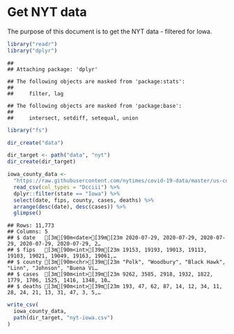 Get NYT data
================

The purpose of this document is to get the NYT data - filtered for Iowa.

``` r
library("readr")
library("dplyr")
```

    ## 
    ## Attaching package: 'dplyr'

    ## The following objects are masked from 'package:stats':
    ## 
    ##     filter, lag

    ## The following objects are masked from 'package:base':
    ## 
    ##     intersect, setdiff, setequal, union

``` r
library("fs")
```

``` r
dir_create("data")

dir_target <- path("data", "nyt")
dir_create(dir_target)
```

``` r
iowa_county_data <- 
  "https://raw.githubusercontent.com/nytimes/covid-19-data/master/us-counties.csv" %>%
  read_csv(col_types = "Dcciii") %>%
  dplyr::filter(state == "Iowa") %>%
  select(date, fips, county, cases, deaths) %>%
  arrange(desc(date), desc(cases)) %>%
  glimpse()
```

    ## Rows: 11,773
    ## Columns: 5
    ## $ date   [3m[90m<date>[39m[23m 2020-07-29, 2020-07-29, 2020-07-29, 2020-07-29, 2020-07-29, 2…
    ## $ fips   [3m[90m<int>[39m[23m 19153, 19193, 19013, 19113, 19103, 19021, 19049, 19163, 19061,…
    ## $ county [3m[90m<chr>[39m[23m "Polk", "Woodbury", "Black Hawk", "Linn", "Johnson", "Buena Vi…
    ## $ cases  [3m[90m<int>[39m[23m 9262, 3585, 2918, 1932, 1822, 1779, 1706, 1525, 1416, 1348, 10…
    ## $ deaths [3m[90m<int>[39m[23m 193, 47, 62, 87, 14, 12, 34, 11, 28, 24, 21, 13, 31, 47, 3, 5,…

``` r
write_csv(
  iowa_county_data,
  path(dir_target, "nyt-iowa.csv")
)
```
